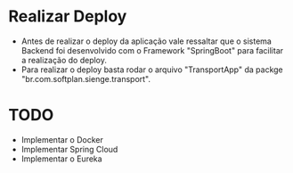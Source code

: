 # Realizar Deploy
- Antes de realizar o deploy da aplicação vale ressaltar que o sistema Backend foi desenvolvido com o Framework "SpringBoot" para facilitar a realização do deploy.
- Para realizar o deploy basta rodar o arquivo "TransportApp" da packge "br.com.softplan.sienge.transport".

# TODO
- Implementar o Docker
- Implementar Spring Cloud
- Implementar o Eureka
